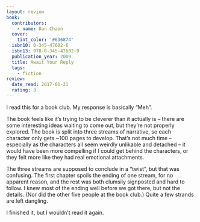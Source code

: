 ```yaml
---
layout: review
book:
  contributors:
    - name: Dan Chaon
  cover:
    tint_color: '#636874'
  isbn10: 0-345-47602-6
  isbn13: 978-0-345-47602-9
  publication_year: 2009
  title: Await Your Reply
  tags:
    - fiction
review:
  date_read: 2017-01-31
  rating: 3
---
```


I read this for a book club. My response is basically “Meh”.

The book feels like it’s trying to be cleverer than it actually is – there are some interesting ideas waiting to come out, but they’re not properly explored. The book is split into three streams of narrative, so each character only gets ~100 pages to develop. That’s not much time – especially as the characters all seem weirdly unlikable and detached – it would have been more compelling if I could get behind the characters, or they felt more like they had real emotional attachments.

The three streams are supposed to conclude in a “twist”, but that was confusing. The first chapter spoils the ending of one stream, for no apparent reason, and the rest was both clumsily signposted and hard to follow. I knew most of the ending well before we got there, but not the details. (Nor did the other five people at the book club.) Quite a few strands are left dangling.

I finished it, but I wouldn’t read it again.
